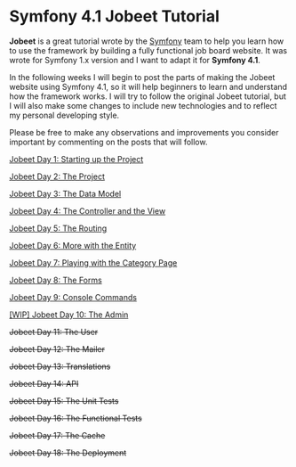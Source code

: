 # Symfony 4.1 Jobeet Tutorial

**Jobeet** is a great tutorial wrote by the [Symfony][1] team to help you learn how to use the framework by building a fully functional job board website.
It was wrote for Symfony 1.x version and I want to adapt it for **Symfony 4.1**.

In the following weeks I will begin to post the parts of making the Jobeet website using Symfony 4.1, so it will help beginners to learn and understand how the framework works.
I will try to follow the original Jobeet tutorial, but I will also make some changes to include new technologies and to reflect my personal developing style.

Please be free to make any observations and improvements you consider important by commenting on the posts that will follow.

[Jobeet Day 1: Starting up the Project](/days/day-1.md)

[Jobeet Day 2: The Project](/days/day-2.md)

[Jobeet Day 3: The Data Model](/days/day-3.md)

[Jobeet Day 4: The Controller and the View](/days/day-4.md)

[Jobeet Day 5: The Routing](/days/day-5.md)

[Jobeet Day 6: More with the Entity](/days/day-6.md)

[Jobeet Day 7: Playing with the Category Page](/days/day-7.md)

[Jobeet Day 8: The Forms](/days/day-8.md)

[Jobeet Day 9: Console Commands](/days/day-9.md)

[[WIP] Jobeet Day 10: The Admin](/days/day-10.md)

~~Jobeet Day 11: The User~~

~~Jobeet Day 12: The Mailer~~

~~Jobeet Day 13: Translations~~

~~Jobeet Day 14: API~~

~~Jobeet Day 15: The Unit Tests~~

~~Jobeet Day 16: The Functional Tests~~

~~Jobeet Day 17: The Cache~~

~~Jobeet Day 18: The Deployment~~


[1]: https://symfony.com
